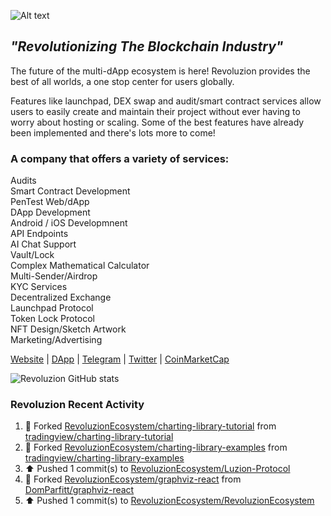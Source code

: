 <img
  src="http://revoluzion.io/SignatureLogo.png"
  alt="Alt text"
  title="Revoluzion"
  style="display: inline-block; margin: 0 auto; max-width: 200px">
## <i>"Revolutionizing The Blockchain Industry"</i><br>
The future of the multi-dApp ecosystem is here! Revoluzion provides the best of all worlds, a one stop center for users globally.<br>

Features like launchpad, DEX swap and audit/smart contract services allow users to easily create and maintain their project without ever having to worry about hosting or scaling. Some of the best features have already been implemented and there's lots more to come!<br>

### A company that offers a variety of services:

  Audits<br>
  Smart Contract Development<br>
  PenTest Web/dApp<br>
  DApp Development<br>
  Android / iOS Developmnent<br>
  API Endpoints<br>
  AI Chat Support<br>
  Vault/Lock<br>
  Complex Mathematical Calculator<br>
  Multi-Sender/Airdrop<br>
  KYC Services<br>
  Decentralized Exchange<br>
  Launchpad Protocol<br>
  Token Lock Protocol<br>
  NFT Design/Sketch Artwork<br>
  Marketing/Advertising<br>

[Website](https://revoluzion.io) | [DApp](https://revoluzion.app) | [Telegram](https://t.me/RevoluzionEcosystem) | [Twitter](https://twitter.com/RevoluzionEco) | [CoinMarketCap](https://coinmarketcap.com/community/profile/Revoluzion)

![Revoluzion GitHub stats](https://github-readme-stats-n1so6jbrl-revoluziontoken.vercel.app/api?username=RevoluzionEcosystem&theme=gotham&show_icons=true)<br>

### Revoluzion Recent Activity
<!--START_SECTION:activity-->
<!--RECENT_ACTIVITY:start-->
1. 🔱 Forked [RevoluzionEcosystem/charting-library-tutorial](https://github.com/RevoluzionEcosystem/charting-library-tutorial) from [tradingview/charting-library-tutorial](https://github.com/tradingview/charting-library-tutorial)<br>
2. 🔱 Forked [RevoluzionEcosystem/charting-library-examples](https://github.com/RevoluzionEcosystem/charting-library-examples) from [tradingview/charting-library-examples](https://github.com/tradingview/charting-library-examples)<br>
3. ⬆️ Pushed 1 commit(s) to [RevoluzionEcosystem/Luzion-Protocol](https://github.com/RevoluzionEcosystem/Luzion-Protocol)<br>
4. 🔱 Forked [RevoluzionEcosystem/graphviz-react](https://github.com/RevoluzionEcosystem/graphviz-react) from [DomParfitt/graphviz-react](https://github.com/DomParfitt/graphviz-react)<br>
5. ⬆️ Pushed 1 commit(s) to [RevoluzionEcosystem/RevoluzionEcosystem](https://github.com/RevoluzionEcosystem/RevoluzionEcosystem)<br>
<!--RECENT_ACTIVITY:end-->
